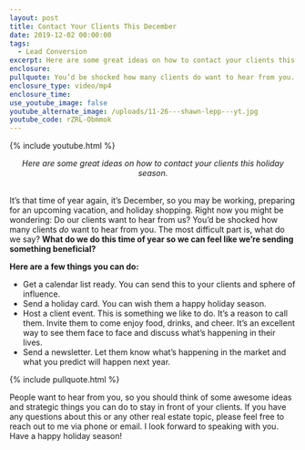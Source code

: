 ```yaml
---
layout: post
title: Contact Your Clients This December
date: 2019-12-02 00:00:00
tags:
  - Lead Conversion
excerpt: Here are some great ideas on how to contact your clients this holiday season.
enclosure:
pullquote: You’d be shocked how many clients do want to hear from you.
enclosure_type: video/mp4
enclosure_time:
use_youtube_image: false
youtube_alternate_image: /uploads/11-26---shawn-lepp---yt.jpg
youtube_code: rZRL-Obmmok
---
```


{% include youtube.html %}

<center><em>Here are some great ideas on how to contact your clients this holiday season.</em></center>

<br>It’s that time of year again, it’s December, so you may be working, preparing for an upcoming vacation, and holiday shopping. Right now you might be wondering: Do our clients want to hear from us? You’d be shocked how many clients *do* want to hear from you. The most difficult part is, what do we say? **What do we do this time of year so we can feel like we’re sending something beneficial?**

**Here are a few things you can do:**

* Get a calendar list ready. You can send this to your clients and sphere of influence.
* Send a holiday card. You can wish them a happy holiday season.
* Host a client event. This is something we like to do. It’s a reason to call them. Invite them to come enjoy food, drinks, and cheer. It’s an excellent way to see them face to face and discuss what’s happening in their lives.
* Send a newsletter. Let them know what’s happening in the market and what you predict will happen next year.

{% include pullquote.html %}

People want to hear from you, so you should think of some awesome ideas and strategic things you can do to stay in front of your clients. If you have any questions about this or any other real estate topic, please feel free to reach out to me via phone or email. I look forward to speaking with you. Have a happy holiday season\!